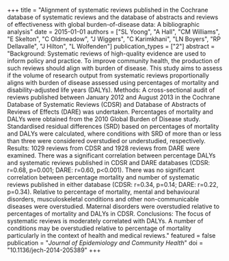 +++
title = "Alignment of systematic reviews published in the Cochrane database of systematic reviews and the database of abstracts and reviews of effectiveness with global burden-of-disease data: A bibliographic analysis"
date = 2015-01-01
authors = ["SL Yoong", "A Hall", "CM Williams", "E Skelton", "C Oldmeadow", "J Wiggers", "C Karimkhani", "LN Boyers", "RP Dellavalle", "J Hilton", "L Wolfenden"]
publication_types = ["2"]
abstract = "Background: Systematic reviews of high-quality evidence are used to inform policy and practice. To improve community health, the production of such reviews should align with burden of disease. This study aims to assess if the volume of research output from systematic reviews proportionally aligns with burden of disease assessed using percentages of mortality and disability-adjusted life years (DALYs). Methods: A cross-sectional audit of reviews published between January 2012 and August 2013 in the Cochrane Database of Systematic Reviews (CDSR) and Database of Abstracts of Reviews of Effects (DARE) was undertaken. Percentages of mortality and DALYs were obtained from the 2010 Global Burden of Disease study. Standardised residual differences (SRD) based on percentages of mortality and DALYs were calculated, where conditions with SRD of more than or less than three were considered overstudied or understudied, respectively. Results: 1029 reviews from CDSR and 1928 reviews from DARE were examined. There was a significant correlation between percentage DALYs and systematic reviews published in CDSR and DARE databases (CDSR: r=0.68, p=0.001; DARE: r=0.60, p<0.001). There was no significant correlation between percentage mortality and number of systematic reviews published in either database (CDSR: r=0.34, p=0.14; DARE: r=0.22, p=0.34). Relative to percentage of mortality, mental and behavioural disorders, musculoskeletal conditions and other non-communicable diseases were overstudied. Maternal disorders were overstudied relative to percentages of mortality and DALYs in CDSR. Conclusions: The focus of systematic reviews is moderately correlated with DALYs. A number of conditions may be overstudied relative to percentage of mortality particularly in the context of health and medical reviews."
featured = false
publication = "*Journal of Epidemiology and Community Health*"
doi = "10.1136/jech-2014-205389"
+++

